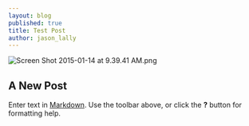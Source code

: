 ```yaml
---
layout: blog
published: true
title: Test Post
author: jason_lally
---
```


![Screen Shot 2015-01-14 at 9.39.41 AM.png]({{site.baseurl}}/images/uploads/Screen%20Shot%202015-01-14%20at%209.39.41%20AM.png)

## A New Post

Enter text in [Markdown](http://daringfireball.net/projects/markdown/). Use the toolbar above, or click the **?** button for formatting help.
